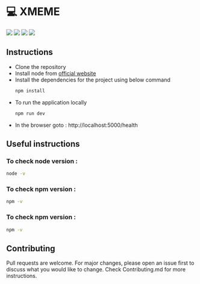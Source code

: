 
# 💻 XMEME
[![](https://img.shields.io/badge/Node.js-12.19.0-blue)](https://nodejs.org/)
[![](https://img.shields.io/badge/express-4.17.1-brightgreen)](https://expressjs.com/)
[![](https://img.shields.io/badge/mongoose-5.9.29-orange)](https://www.npmjs.com/package/mongoose)
[![](https://img.shields.io/badge/author-mayankaggarwal-informational)](https://github.com/mayank-aggrwal/)


## Instructions

 - Clone the repository
 - Install node from [official website](https://nodejs.org/en/download/)
 - Install the dependencies for the project using below command
   ```bash
   npm install
   ```
 - To run the application locally
   ```bash
   npm run dev
   ```
 - In the browser goto : http://localhost:5000/health

## Useful instructions

### To check node version :
```bash
node -v
```

### To check npm version :
```bash
npm -v
```

### To check npm version :
```bash
npm -v
```


## Contributing

Pull requests are welcome. For major changes, please open an issue first to discuss what you would like to change.
Check Contributing.md for more instructions.
